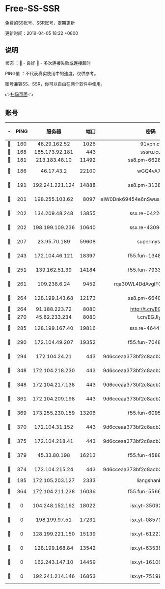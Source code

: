 # Free-SS-SSR

免费的SS账号、SSR账号，定期更新

更新时间：2019-04-05 18:22 +0800

## 说明

状态     ：🙂 - 良好 🙁 - 多次连接失败或连接超时

PING值   ：不代表真实使用中的速度，仅供参考。

账号兼容SS、SSR，你可以自由在两个软件中使用。

👉[扫码页面](https://liesauer.github.io/Free-SS-SSR/)👈

## 账号

|-|PING|服务器|端口|密码|加密方式|区域|
|:----:|:----:|:-----:|-----:|:----:|:----:|:----:|
|🙂|160|46.29.162.52|1026|91vpn.cf|rc4-md5|RU|
|🙂|168|185.173.92.181|443|sssru.icu|rc4-md5|RU|
|🙂|181|213.183.48.10|11492|ss8.pm-66285034|rc4-md5|RU|
|🙂|186|46.17.43.2|22100|wGQ4vA7D|aes-256-gcm|RU|
|🙂|191|192.241.221.124|14888|ss8.pm-31382294|aes-256-cfb|US|
|🙂|201|198.255.103.62|8097|eIW0Dnk69454e6nSwuspv9DmS201tQ0D|aes-256-cfb|US|
|🙂|202|134.209.48.248|13855|ssx.re-04220668|aes-256-cfb|US|
|🙂|202|198.199.109.236|10640|ssx.re-43096758|aes-256-cfb|US|
|🙂|207|23.95.70.189|59608|supermyssr|chacha20-ietf|US|
|🙂|243|172.104.46.121|18397|f55.fun-13486304|aes-256-cfb|SG|
|🙂|251|139.162.51.39|14184|f55.fun-79338147|aes-256-cfb|SG|
|🙂|261|109.238.6.24|9452|rqa30WL4DdAvgIFG6Fs3znzTa|aes-256-cfb|FR|
|🙂|264|128.199.143.68|12173|ss8.pm-66400443|aes-256-cfb|SG|
|🙂|264|91.188.223.72|8080|http://t.cn/EGJIyrl|rc4-md5|RU|
|🙂|270|45.62.233.234|8080|t.cn/EGJIyrl|rc4-md5|CA|
|🙂|285|128.199.167.40|19816|ssx.re-46441755|aes-256-cfb|SG|
|🙂|290|172.104.49.207|19352|f55.fun-70481610|aes-256-cfb|SG|
|🙂|294|172.104.24.21|443|9d6cceaa373bf2c8acb22e60b6a58be6|aes-256-cfb|US|
|🙂|348|172.104.218.230|443|9d6cceaa373bf2c8acb22e60b6a58be6|aes-256-cfb|US|
|🙂|348|172.104.217.138|443|9d6cceaa373bf2c8acb22e60b6a58be6|aes-256-cfb|US|
|🙂|361|172.104.209.198|443|9d6cceaa373bf2c8acb22e60b6a58be6|aes-256-cfb|US|
|🙂|369|173.255.230.159|13206|f55.fun-60953753|aes-256-cfb|US|
|🙂|370|172.104.31.152|443|9d6cceaa373bf2c8acb22e60b6a58be6|aes-256-cfb|US|
|🙂|375|172.104.218.41|443|9d6cceaa373bf2c8acb22e60b6a58be6|aes-256-cfb|US|
|🙂|379|45.33.80.198|16213|f55.fun-45880587|aes-256-cfb|US|
|🙂|374|172.104.215.24|443|9d6cceaa373bf2c8acb22e60b6a58be6|aes-256-cfb|US|
|🙁|185|172.105.203.127|2333|liangshanbo|chacha20|JP|
|🙁|364|172.104.211.238|16036|f55.fun-55663188|aes-256-cfb|US|
|🙁|0|104.248.152.162|18022|isx.yt-35092114|aes-256-cfb|SG|
|🙁|0|198.199.97.51|17231|isx.yt-08573999|aes-256-cfb|US|
|🙁|0|128.199.221.150|15139|isx.yt-61227174|aes-256-cfb|SG|
|🙁|0|128.199.168.84|13542|isx.yt-63538228|aes-256-cfb|SG|
|🙁|0|162.243.147.10|14459|isx.yt-16100711|aes-256-cfb|US|
|🙁|0|192.241.214.146|16853|isx.yt-75199880|aes-256-cfb|US|
